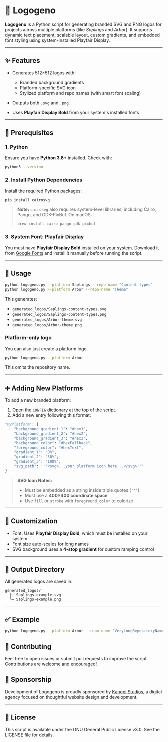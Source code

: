 # 🌱 Logogeno

**Logogeno** is a Python script for generating branded SVG and PNG logos for
projects across multiple platforms (like *Saplings* and *Arbor*). It supports
dynamic text placement, scalable layout, custom gradients, and embedded font
styling using system-installed Playfair Display.

---

## ✨ Features

* Generates 512×512 logos with:

  * Branded background gradients
  * Platform-specific SVG icon
  * Stylized platform and repo names (with smart font scaling)
* Outputs both `.svg` and `.png`
* Uses **Playfair Display Bold** from your system's installed fonts

---

## 👷️ Prerequisites

### 1. Python

Ensure you have **Python 3.8+** installed.
Check with:

```bash
python3 --version
```

### 2. Install Python Dependencies

Install the required Python packages:

```bash
pip install cairosvg
```

> **Note:** `cairosvg` also requires system-level libraries, including Cairo,
Pango, and GDK-PixBuf. On macOS:
>
> ```bash
> brew install cairo pango gdk-pixbuf
> ```

### 3. System Font: Playfair Display

You must have **Playfair Display Bold** installed on your system.
Download it from [Google Fonts](https://fonts.google.com/specimen/Playfair+Display)
and install it manually before running the script.

---

## 📅 Usage

```bash
python logogeno.py --platform Saplings --repo-name "Content types"
python logogeno.py --platform Arbor --repo-name "Theme"
```

This generates:

* `generated_logos/Saplings-content-types.svg`
* `generated_logos/Saplings-content-types.png`
* `generated_logos/Arbor-theme.svg`
* `generated_logos/Arbor-theme.png`

### Platform-only logo

You can also just create a platform logo.

```bash
python logogeno.py --platform Arbor
```

This omits the repository name.

---

## ➕ Adding New Platforms

To add a new branded platform:

1. Open the `CONFIG` dictionary at the top of the script.
2. Add a new entry following this format:

```python
"MyPlatform": {
    "background_gradient_1": "#hex1",
    "background_gradient_2": "#hex2",
    "background_gradient_3": "#hex3",
    "background_color": "#hexFallback",
    "foreground_color": "#hexText",
    "gradient_1": "0%",
    "gradient_2": "30%",
    "gradient_3": "100%",
    "svg_path": '''<svg>...your platform icon here...</svg>'''
}
```

> **SVG Icon Notes:**
>
> * Must be embedded as a string inside triple quotes (`'''`)
> * Must use a **400×400 coordinate space**
> * Use `fill` or `stroke` with `foreground_color` to colorize

---

## 🎨 Customization

* Font: Uses **Playfair Display Bold**, which must be installed on your system
* Font size auto-scales for long names
* SVG background uses a **4-stop gradient** for custom ramping control

---

## 📂 Output Directory

All generated logos are saved in:

```
generated_logos/
  ├— Saplings-example.svg
  └— Saplings-example.png
```

---

## ✅ Example

```bash
python logogeno.py --platform Arbor --repo-name "VeryLongRepositoryNameThatWillBeScaled"
```

## 🧩 Contributing

Feel free to open issues or submit pull requests to improve the script.
Contributions are welcome and encouraged!

## 💼 Sponsorship

Development of Logogeno is proudly sponsored by
[Kanopi Studios](https://kanopi.com), a digital agency focused on thoughtful
website design and development.

---

## 📄 License

This script is available under the GNU General Public License v3.0. See the
LICENSE file for details.
